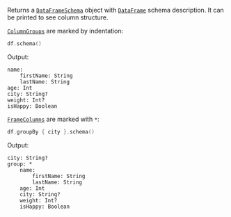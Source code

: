 [//]: # (title: schema)

<!---IMPORT org.jetbrains.kotlinx.dataframe.samples.api.Analyze-->

Returns a [`DataFrameSchema`](schemas.md) object with [`DataFrame`](DataFrame.md) schema description.
It can be printed to see column structure.

[`ColumnGroups`](DataColumn.md#columngroup) are marked by indentation:

<!---FUN schema-->

```kotlin
df.schema()
```

<!---END-->

Output:

```text
name:
    firstName: String
    lastName: String
age: Int
city: String?
weight: Int?
isHappy: Boolean
```

[`FrameColumns`](DataColumn.md#framecolumn) are marked with `*`:

<!---FUN schemaGroupBy-->

```kotlin
df.groupBy { city }.schema()
```

<dataFrame src="org.jetbrains.kotlinx.dataframe.samples.api.Analyze.schemaGroupBy.html"/>
<!---END-->

Output:

```text
city: String?
group: *
    name:
        firstName: String
        lastName: String
    age: Int
    city: String?
    weight: Int?
    isHappy: Boolean
```

